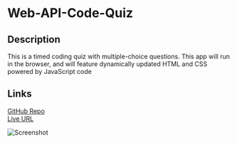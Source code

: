 # Web-API-Code-Quiz

## Description 
This is a timed coding quiz with multiple-choice questions. This app will run in the browser, and will feature dynamically updated HTML and CSS powered by JavaScript code

## Links

[GitHub Repo](https://github.com/jeannav/Web-API-Code-Quiz)\
[Live URL](https://jeannav.github.io/Web-API-Code-Quiz/)

![Screenshot](./assets/images/site.jpg)